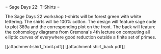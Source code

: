 = Sage Days 22: T-Shirts =

The Sage Days 22 workshop t-shirts will be forest green with white lettering. The shirts will be 100% cotton. The design will feature sage code to plot 389a and the corresponding plot on the front. The back will feature the cohomology diagrams from Cremona's 4th lecture on computing all elliptic curves of everywhere good reduction outside a finite set of primes.

[[attachment:shirt_front.pdf]]
[[attachment:shirt_back.pdf]]

